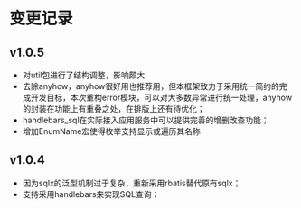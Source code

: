 # 变更记录

## v1.0.5
* 对util包进行了结构调整，影响颇大
* 去除anyhow，anyhow很好用也推荐用，但本框架致力于采用统一简约的完成开发目标，本次重构error模块，可以对大多数异常进行统一处理，anyhow的封装在功能上有重叠之处，在排版上还有待优化；
* handlebars_sql在实际接入应用服务中可以提供完善的增删改查功能；
* 增加EnumName宏使得枚举支持显示或遍历其名称

## v1.0.4

* 因为sqlx的泛型机制过于复杂，重新采用rbatis替代原有sqlx；
* 支持采用handlebars来实现SQL查询；